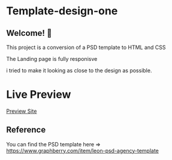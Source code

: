 # Template-design-one

## Welcome! 👋

This project is a conversion of a PSD template to HTML and CSS 

The Landing page is fully responisve 

i tried to make it looking as close to the design as possible.


# Live Preview

[Preview Site](https://samia13.github.io/Template-design-one/)

## Reference

You can find the PSD template here => 
https://www.graphberry.com/item/leon-psd-agency-template
